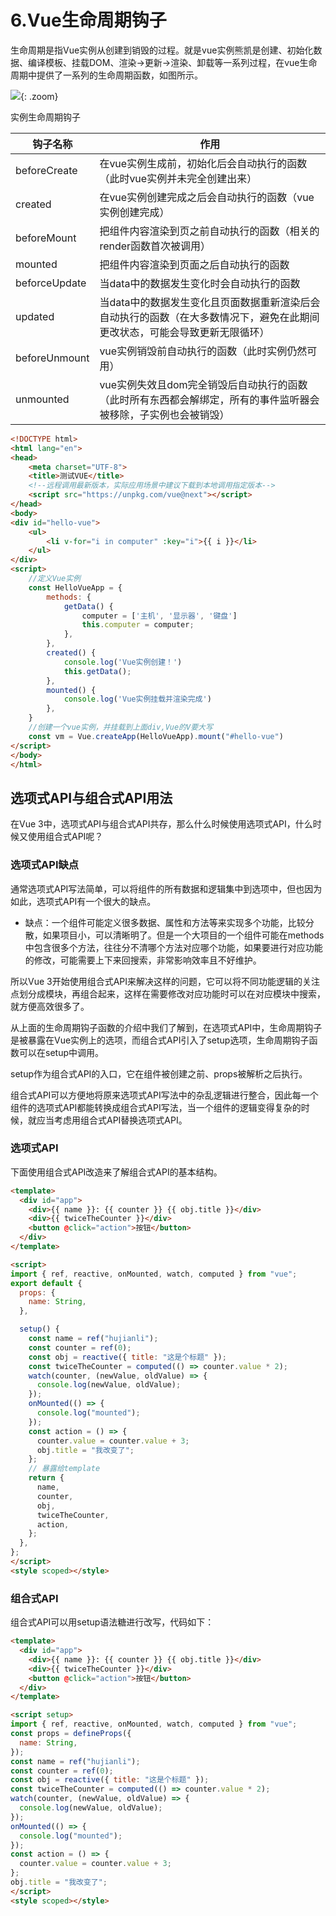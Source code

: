 # 6.Vue生命周期钩子


生命周期是指Vue实例从创建到销毁的过程。就是vue实例熊凯是创建、初始化数据、编译模板、挂载DOM、渲染->更新->渲染、卸载等一系列过程，在vue生命周期中提供了一系列的生命周期函数，如图所示。




![](https://cdn.jsdelivr.net/gh/hujianli94/Picgo-atlas@main/img/image.4a5g4kgbif00.png){: .zoom}




实例生命周期钩子

|钩子名称|	作用|
|-----|-----|
|beforeCreate	  |在vue实例生成前，初始化后会自动执行的函数（此时vue实例并未完全创建出来）|
|created	      |在vue实例创建完成之后会自动执行的函数（vue实例创建完成）|
|beforeMount	  |把组件内容渲染到页之前自动执行的函数（相关的render函数首次被调用）|
|mounted	      |把组件内容渲染到页面之后自动执行的函数|
|beforceUpdate	|当data中的数据发生变化时会自动执行的函数|
|updated	      |当data中的数据发生变化且页面数据重新渲染后会自动执行的函数（在大多数情况下，避免在此期间更改状态，可能会导致更新无限循环）|
|beforeUnmount	|vue实例销毁前自动执行的函数（此时实例仍然可用）|
|unmounted      |vue实例失效且dom完全销毁后自动执行的函数（此时所有东西都会解绑定，所有的事件监听器会被移除，子实例也会被销毁）|



```html
<!DOCTYPE html>
<html lang="en">
<head>
    <meta charset="UTF-8">
    <title>测试VUE</title>
    <!--远程调用最新版本，实际应用场景中建议下载到本地调用指定版本-->
    <script src="https://unpkg.com/vue@next"></script>
</head>
<body>
<div id="hello-vue">
    <ul>
        <li v-for="i in computer" :key="i">{{ i }}</li>
    </ul>
</div>
<script>
    //定义Vue实例
    const HelloVueApp = {
        methods: {
            getData() {
                computer = ['主机', '显示器', '键盘']
                this.computer = computer;
            },
        },
        created() {
            console.log('Vue实例创建！')
            this.getData();
        },
        mounted() {
            console.log('Vue实例挂载并渲染完成')
        },
    }
    //创建一个vue实例，并挂载到上面div,Vue的V要大写
    const vm = Vue.createApp(HelloVueApp).mount("#hello-vue")
</script>
</body>
</html>
```


## 选项式API与组合式API用法

在Vue 3中，选项式API与组合式API共存，那么什么时候使用选项式API，什么时候又使用组合式API呢？

### 选项式API缺点

通常选项式API写法简单，可以将组件的所有数据和逻辑集中到选项中，但也因为如此，选项式API有一个很大的缺点。


- 缺点：一个组件可能定义很多数据、属性和方法等来实现多个功能，比较分散，如果项目小，可以清晰明了。但是一个大项目的一个组件可能在methods中包含很多个方法，往往分不清哪个方法对应哪个功能，如果要进行对应功能的修改，可能需要上下来回搜索，非常影响效率且不好维护。


所以Vue 3开始使用组合式API来解决这样的问题，它可以将不同功能逻辑的关注点划分成模块，再组合起来，这样在需要修改对应功能时可以在对应模块中搜索，就方便高效很多了。

从上面的生命周期钩子函数的介绍中我们了解到，在选项式API中，生命周期钩子是被暴露在Vue实例上的选项，而组合式API引入了setup选项，生命周期钩子函数可以在setup中调用。

setup作为组合式API的入口，它在组件被创建之前、props被解析之后执行。

组合式API可以方便地将原来选项式API写法中的杂乱逻辑进行整合，因此每一个组件的选项式API都能转换成组合式API写法，当一个组件的逻辑变得复杂的时候，就应当考虑用组合式API替换选项式API。



### 选项式API

下面使用组合式API改造来了解组合式API的基本结构。

```html
<template>
  <div id="app">
    <div>{{ name }}: {{ counter }} {{ obj.title }}</div>
    <div>{{ twiceTheCounter }}</div>
    <button @click="action">按钮</button>
  </div>
</template>

<script>
import { ref, reactive, onMounted, watch, computed } from "vue";
export default {
  props: {
    name: String,
  },

  setup() {
    const name = ref("hujianli");
    const counter = ref(0);
    const obj = reactive({ title: "这是个标题" });
    const twiceTheCounter = computed(() => counter.value * 2);
    watch(counter, (newValue, oldValue) => {
      console.log(newValue, oldValue);
    });
    onMounted(() => {
      console.log("mounted");
    });
    const action = () => {
      counter.value = counter.value + 3;
      obj.title = "我改变了";
    };
    // 暴露给template
    return {
      name,
      counter,
      obj,
      twiceTheCounter,
      action,
    };
  },
};
</script>
<style scoped></style>
```



### 组合式API


组合式API可以用setup语法糖进行改写，代码如下：

```html
<template>
  <div id="app">
    <div>{{ name }}: {{ counter }} {{ obj.title }}</div>
    <div>{{ twiceTheCounter }}</div>
    <button @click="action">按钮</button>
  </div>
</template>

<script setup>
import { ref, reactive, onMounted, watch, computed } from "vue";
const props = defineProps({
  name: String,
});
const name = ref("hujianli");
const counter = ref(0);
const obj = reactive({ title: "这是个标题" });
const twiceTheCounter = computed(() => counter.value * 2);
watch(counter, (newValue, oldValue) => {
  console.log(newValue, oldValue);
});
onMounted(() => {
  console.log("mounted");
});
const action = () => {
  counter.value = counter.value + 3;
};
obj.title = "我改变了";
</script>
<style scoped></style>
```